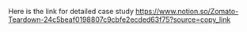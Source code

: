 Here is the link for detailed case study
https://www.notion.so/Zomato-Teardown-24c5beaf0198807c9cbfe2ecded63f75?source=copy_link
